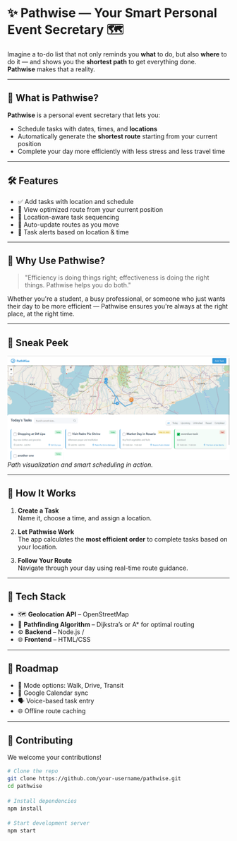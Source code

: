 # ✨ Pathwise — Your Smart Personal Event Secretary 🗺️

Imagine a to-do list that not only reminds you **what** to do, but also **where** to do it — and shows you the **shortest path** to get everything done.  
**Pathwise** makes that a reality.

---

## 📌 What is Pathwise?

**Pathwise** is a personal event secretary that lets you:

- Schedule tasks with dates, times, and **locations**
- Automatically generate the **shortest route** starting from your current position
- Complete your day more efficiently with less stress and less travel time

---

## 🛠️ Features

- ✅ Add tasks with location and schedule
- 📍 View optimized route from your current position
- 🧭 Location-aware task sequencing
- 🔄 Auto-update routes as you move
- 🔔 Task alerts based on location & time

---

## 🎯 Why Use Pathwise?

> "Efficiency is doing things right; effectiveness is doing the right things. Pathwise helps you do both."

Whether you're a student, a busy professional, or someone who just wants their day to be more efficient — Pathwise ensures you're always at the right place, at the right time.

---

## 📸 Sneak Peek

![Pathwise Screenshot](screenshot.png)
*Path visualization and smart scheduling in action.*

---

## 🚀 How It Works

1. **Create a Task**  
   Name it, choose a time, and assign a location.

2. **Let Pathwise Work**  
   The app calculates the **most efficient order** to complete tasks based on your location.

3. **Follow Your Route**  
   Navigate through your day using real-time route guidance.

---

## 🧠 Tech Stack

- 🗺️ **Geolocation API** – OpenStreetMap
- 📌 **Pathfinding Algorithm** – Dijkstra’s or A* for optimal routing
- ⚙️ **Backend** – Node.js / 
- 🌐 **Frontend** – HTML/CSS

---

## 🧭 Roadmap

- 🚶 Mode options: Walk, Drive, Transit
- 📆 Google Calendar sync
- 🗣️ Voice-based task entry
- 🌐 Offline route caching

---

## 👥 Contributing

We welcome your contributions!

```bash
# Clone the repo
git clone https://github.com/your-username/pathwise.git
cd pathwise

# Install dependencies
npm install

# Start development server
npm start
